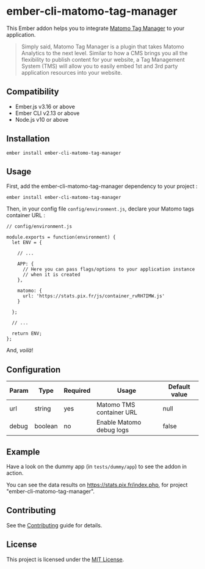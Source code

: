 ember-cli-matomo-tag-manager
==============================================================================

This Ember addon helps you to integrate [Matomo Tag Manager](https://matomo.org/docs/tag-manager/) to your application.

> Simply said, Matomo Tag Manager is a plugin that takes Matomo Analytics to the next level. Similar to how a CMS brings you all the flexibility to publish content for your website, a Tag Management System (TMS) will allow you to easily embed 1st and 3rd party application resources into your website.

Compatibility
------------------------------------------------------------------------------

* Ember.js v3.16 or above
* Ember CLI v2.13 or above
* Node.js v10 or above


Installation
------------------------------------------------------------------------------

```
ember install ember-cli-matomo-tag-manager
```


Usage
------------------------------------------------------------------------------

First, add the ember-cli-matomo-tag-manager dependency to your project :

```
ember install ember-cli-matomo-tag-manager
```

Then, in your config file `config/environment.js`, declare your Matomo tags container URL :

```
// config/environment.js

module.exports = function(environment) {
  let ENV = {

    // ...

    APP: {
      // Here you can pass flags/options to your application instance
      // when it is created
    },

    matomo: {
      url: 'https://stats.pix.fr/js/container_rvRH7IMW.js'
    }

  };
  
  // ...

  return ENV;
};

```

And, _voilà_!

Configuration
------------------------------------------------------------------------------

| Param     | Type    | Required | Usage                    | Default value |
|-----------|---------|----------|--------------------------|---------------|
| url       | string  | yes      | Matomo TMS container URL | null          |
| debug     | boolean | no       | Enable Matomo debug logs | false         |

Example
------------------------------------------------------------------------------

Have a look on the dummy app (in `tests/dummy/app`) to see the addon in action.

You can see the data results on https://stats.pix.fr/index.php, for project "ember-cli-matomo-tag-manager". 

Contributing
------------------------------------------------------------------------------

See the [Contributing](CONTRIBUTING.md) guide for details.


License
------------------------------------------------------------------------------

This project is licensed under the [MIT License](LICENSE.md).
